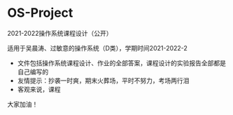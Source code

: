 # OS-Project
2021-2022操作系统课程设计（公开）

适用于吴晨涛、过敏意的操作系统（D类），学期时间2021-2022-2

- 文件包括操作系统课程设计、作业的全部答案，课程设计的实验报告全部都是自己编写的
- 友情提示：抄袭一时爽，期末火葬场，平时不努力，考场两行泪
- 客观来说，课程

大家加油！
